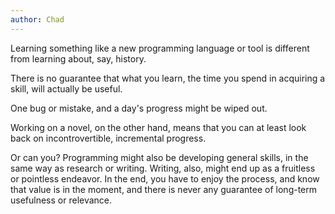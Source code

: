 ```yaml
---
author: Chad
---
```

Learning something like a new programming language or tool is different from learning about, say, history.

There is no guarantee that what you learn, the time you spend in acquiring a skill, will actually be useful.

One bug or mistake, and a day's progress might be wiped out.

Working on a novel, on the other hand, means that you can at least look back on incontrovertible, incremental progress.

Or can you? Programming might also be developing general skills, in the same way as research or writing. Writing, also, might end up as a fruitless or pointless endeavor.
In the end, you have to enjoy the process, and know that value is in the moment, and there is never any guarantee of long-term usefulness or relevance.
